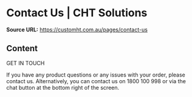 # Contact Us | CHT Solutions

**Source URL:** https://customht.com.au/pages/contact-us

## Content

GET IN TOUCH

If you have any product questions or any issues with your order, please contact us. Alternatively, you can contact us on 1800 100 998 or via the chat button at the bottom right of the screen.


